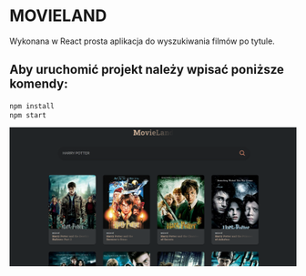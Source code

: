 # MOVIELAND

Wykonana w React prosta aplikacja do wyszukiwania filmów po tytule. 

## Aby uruchomić projekt należy wpisać poniższe komendy:
```
npm install
npm start
```

![preview](demo.jpg)